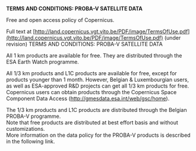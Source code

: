 **TERMS AND CONDITIONS: PROBA-V SATELLITE DATA**

 Free and open access policy of Copernicus.

Full text at [http://land.copernicus.vgt.vito.be/PDF/image/TermsOfUse.pdf](http://land.copernicus.vgt.vito.be/PDF/image/TermsOfUse.pdf) (under revision) TERMS AND CONDITIONS: PROBA-V SATELLITE DATA  

All 1 km products are available for free. They are distributed through the ESA Earth Watch programme.  

All 1/3 km products and L1C products are available for free, except for products younger than 1 month. However, Belgian & Luxembourgian users, as well as ESA-approved R&D projects can get all 1/3 km products for free. Copernicus users can obtain products through the Copernicus Space Component Data Access (http://gmesdata.esa.int/web/gsc/home).  

The 1/3 km products and L1C products are distributed through the Belgian PROBA-V programme.  
Note that free products are distributed at best effort basis and without customizations.  
More information on the data policy for the PROBA-V products is described in the following link.